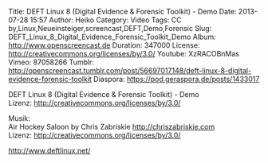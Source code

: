 Title: DEFT Linux 8 (Digital Evidence & Forensic Toolkit) - Demo
Date: 2013-07-28 15:57
Author: Heiko
Category: Video
Tags: CC by,Linux,Neueinsteiger,screencast,DEFT,Demo,Forensic
Slug: DEFT_Linux_8_Digital_Evidence_Forensic_Toolkit_Demo
Album: http://www.openscreencast.de
Duration: 347000
License: http://creativecommons.org/licenses/by/3.0/
Youtube: XzRACOBnMas
Vimeo: 87058266
Tumblr: http://openscreencast.tumblr.com/post/56697017148/deft-linux-8-digital-evidence-forensic-toolkit
Diaspora: https://pod.geraspora.de/posts/1433017

DEFT Linux 8 (Digital Evidence & Forensic Toolkit) - Demo  
Lizenz: <http://creativecommons.org/licenses/by/3.0/>  
  
Musik:  
Air Hockey Saloon by Chris Zabriskie <http://chriszabriskie.com>  
Lizenz: <http://creativecommons.org/licenses/by/3.0/>  
  
<http://www.deftlinux.net/>

